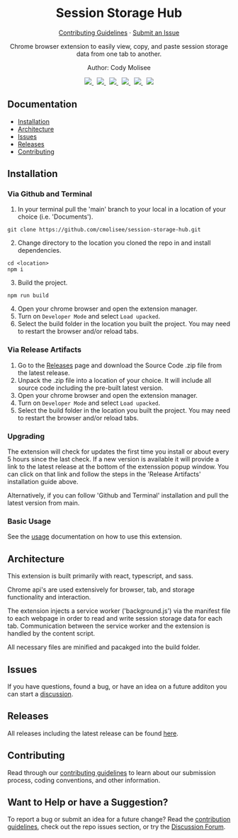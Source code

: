 <h1 align="center">Session Storage Hub</h1>
<p align="center">
  <a href="CONTRIBUTING.md">Contributing Guidelines</a>
  ·
  <a href="path to issues">Submit an Issue</a>
  <br>
</p>

<p align="center">
    Chrome browser extension to easily view, copy, and paste session storage data from one tab to another.
</p>
<p align="center">Author: Cody Molisee</p>

<p align="center">
  <a href="https://github.com/cmolisee/session-storage-hub/issues">
    <img src="https://img.shields.io/github/issues-raw/cmolisee/session-storage-hub" />
  </a>&nbsp;
  <a href="LICENSE.md">
    <img src="https://img.shields.io/github/license/cmolisee/session-storage-hub" />
  </a>&nbsp;
  <a href="https://github.com/cmolisee/session-storage-hub/releases">
    <img src="https://img.shields.io/github/release-date/cmolisee/session-storage-hub" />
  </a>&nbsp;
  <a href="https://github.com/cmolisee/session-storage-hub/releases/latest">
    <img src="https://img.shields.io/github/downloads/cmolisee/session-storage-hub/{{version}}/total" />
  </a>&nbsp;
  <a href="https://github.com/cmolisee/session-storage-hub">
    <img src="https://img.shields.io/github/languages/code-size/cmolisee/session-storage-hub" />
    </a>&nbsp;
    <a href="https://github.com/cmolisee/session-storage-hub">
        <img src="https://img.shields.io/github/package-json/v/cmolisee/session-storage-hub/main" />
    </a>
</p>

## Documentation

-   [Installation](#installation)
-   [Architecture](#architecture)
-   [Issues](#issues)
-   [Releases](https://github.com/cmolisee/session-storage-hub/releases)
-   [Contributing](#contributing)

## Installation

### Via Github and Terminal

1. In your terminal pull the 'main' branch to your local in a location of your
   choice (i.e. 'Documents').

```
git clone https://github.com/cmolisee/session-storage-hub.git
```

2. Change directory to the location you cloned the repo in and install
   dependencies.

```
cd <location>
npm i
```

3. Build the project.

```
npm run build
```

4. Open your chrome browser and open the extension manager.
5. Turn on `Developer Mode` and select `Load upacked`.
6. Select the build folder in the location you built the project. You may need
   to restart the browser and/or reload tabs.

### Via Release Artifacts

1. Go to the
   [Releases](https://github.com/cmolisee/session-storage-hub/releases) page and
   download the Source Code .zip file from the latest release.
2. Unpack the .zip file into a location of your choice. It will include all
   source code including the pre-built latest version.
3. Open your chrome browser and open the extension manager.
4. Turn on `Developer Mode` and select `Load upacked`.
5. Select the build folder in the location you built the project. You may need
   to restart the browser and/or reload tabs.

### Upgrading

The extension will check for updates the first time you install or about every 5
hours since the last check. If a new version is available it will provide a link
to the latest release at the bottom of the extenssion popup window. You can
click on that link and follow the steps in the 'Release Artifacts' installation
guide above.

Alternatively, if you can follow 'Github and Terminal' installation and pull the
latest version from main.

### Basic Usage

See the [usage](USAGE.md) documentation on how to use this extension.

## Architecture

This extension is built primarily with react, typescript, and sass.

Chrome api's are used extensively for browser, tab, and storage functionality
and interaction.

The extension injects a service worker ('background.js') via the manifest file
to each webpage in order to read and write session storage data for each tab.
Communication between the service worker and the extension is handled by the
content script.

All necessary files are minified and pacakged into the build folder.

## Issues

If you have questions, found a bug, or have an idea on a future additon you can
start a
[discussion](https://github.com/cmolisee/session-storage-hub/discussions).

## Releases

All releases including the latest release can be found
[here](https://github.com/cmolisee/session-storage-hub/releases).

## Contributing

Read through our [contributing guidelines](CONTRIBUTE.md) to learn about our
submission process, coding conventions, and other information.

## Want to Help or have a Suggestion?

To report a bug or submit an idea for a future change? Read the
[contribution guidelines](CONTRIBUTE.md), check out the repo issues section, or
try the
[Discussion Forum](https://github.com/cmolisee/session-storage-hub/discussions).
